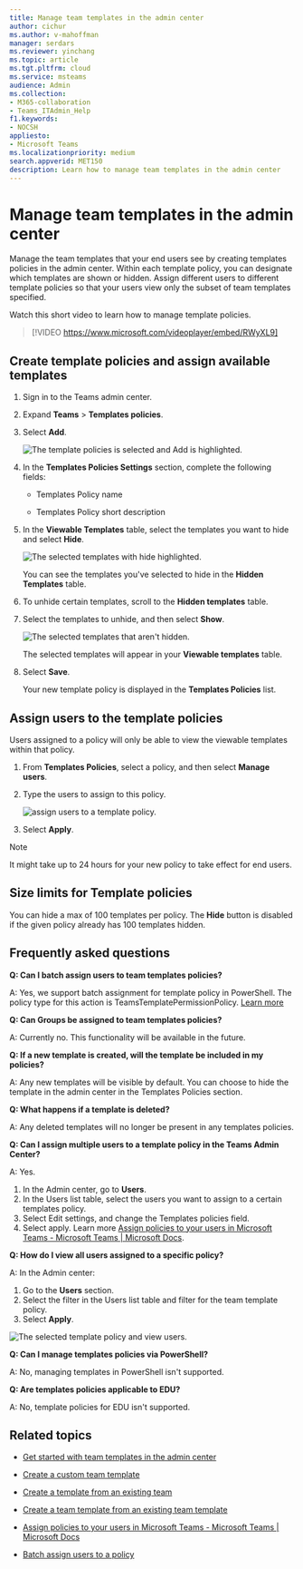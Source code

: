 ```yaml
---
title: Manage team templates in the admin center
author: cichur
ms.author: v-mahoffman
manager: serdars
ms.reviewer: yinchang
ms.topic: article
ms.tgt.pltfrm: cloud
ms.service: msteams
audience: Admin
ms.collection: 
- M365-collaboration
- Teams_ITAdmin_Help
f1.keywords:
- NOCSH
appliesto: 
- Microsoft Teams
ms.localizationpriority: medium
search.appverid: MET150
description: Learn how to manage team templates in the admin center
---
```

# Manage team templates in the admin center

Manage the team templates that your end users see by creating templates policies in the admin center. Within each template policy, you can designate which templates are shown or hidden.
Assign different users to different template policies so that your users view only the subset of team templates specified.

Watch this short video to learn how to manage template policies.

> [!VIDEO https://www.microsoft.com/videoplayer/embed/RWyXL9]

## Create template policies and assign available templates

1. Sign in to the Teams admin center.

2. Expand **Teams** > **Templates policies**.

3. Select **Add**.

    ![The template policies is selected and Add is highlighted.](media/template-policies-1.png)

1. In the **Templates Policies Settings** section, complete the following fields:

    - Templates Policy name

    - Templates Policy short description

2. In the **Viewable Templates** table, select the templates you want to hide and select **Hide**.

    ![The selected templates with hide highlighted.](media/template-policies-2.png)

    You can see the templates you've selected to hide in the **Hidden Templates** table.

1. To unhide certain templates, scroll to the **Hidden templates** table.

2. Select the templates to unhide, and then select **Show**.

   ![The selected templates that aren't hidden.](media/template-policies-3.png)

   The selected templates will appear in your **Viewable templates** table.
3. Select **Save**.

   Your new template policy is displayed in the **Templates Policies** list.

## Assign users to the template policies

Users assigned to a policy will only be able to view the viewable templates within that policy.

1. From **Templates Policies**, select a policy, and then select **Manage users**.

2. Type the users to assign to this policy.

   ![assign users to a template policy.](media/template-policies-4.png)

3. Select **Apply**.

> [!Note]
> It might take up to 24 hours for your new policy to take effect for end users.

## Size limits for Template policies

You can hide a max of 100 templates per policy. The **Hide** button is disabled if the given policy already has 100 templates hidden.

## Frequently asked questions

**Q: Can I batch assign users to team templates policies?**
  
A: Yes, we support batch assignment for template policy in PowerShell. The policy type for this action is TeamsTemplatePermissionPolicy. [Learn more](/powershell/module/teams/new-csbatchpolicyassignmentoperation)

**Q: Can Groups be assigned to team templates policies?**

A: Currently no. This functionality will be available in the future.

**Q: If a new template is created, will the template be included in my policies?**

A: Any new templates will be visible by default. You can choose to hide the template in the admin center in the Templates Policies section.

**Q: What happens if a template is deleted?**

A: Any deleted templates will no longer be present in any templates policies.

**Q: Can I assign multiple users to a template policy in the Teams Admin Center?**

A: Yes.

1. In the Admin center, go to **Users**.
1. In the Users list table, select the users you want to assign to a certain templates policy.
1. Select Edit settings, and change the Templates policies field.
1. Select apply.
   Learn more [Assign policies to your users in Microsoft Teams - Microsoft Teams \| Microsoft Docs](./assign-policies.md#assign-a-policy-to-a-batch-of-users).

**Q: How do I view all users assigned to a specific policy?**

A: In the Admin center:

1. Go to the **Users** section.
2. Select the filter in the Users list table and filter for the team template policy.
3. Select **Apply**.

![The selected template policy and view users.](media/template-policies-5.png)

**Q: Can I manage templates policies via PowerShell?**

A: No, managing templates in PowerShell isn't supported.

**Q: Are templates policies applicable to EDU?**

A: No, template policies for EDU isn't supported.

## Related topics

- [Get started with team templates in the admin center](./get-started-with-teams-templates-in-the-admin-console.md)

- [Create a custom team template](./create-a-team-template.md)

- [Create a template from an existing team](./create-template-from-existing-team.md)

- [Create a team template from an existing team template](./create-template-from-existing-template.md)

- [Assign policies to your users in Microsoft Teams - Microsoft Teams \| Microsoft Docs](./assign-policies.md)

- [Batch assign users to a policy](/powershell/module/teams/new-csbatchpolicyassignmentoperation)
